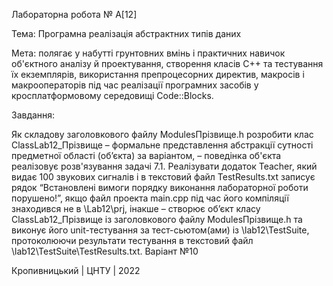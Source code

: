 Лабораторна робота № А[12]

Тема: Програмна реалізація абстрактних типів даних

Мета: полягає у набутті грунтовних вмінь і практичних навичок об'єктного аналізу й проектування, створення класів C++ та тестування їх екземплярів, 
використання препроцесорних директив, макросів і макрооператорів під час реалізації програмних засобів у кросплатформовому середовищі Code::Blocks.

Завдання:

Як складову заголовкового файлу ModulesПрізвище.h розробити клас ClassLab12_Прізвище – формальне представлення абстракції сутності предметної області (об’єкта) за варіантом, – поведінка об'єкта реалізовує розв'язування задачі 7.1.
Реалізувати додаток Teacher, який видає 100 звукових сигналів і в текстовий файл TestResults.txt записує рядок “Встановлені вимоги порядку виконання лабораторної роботи порушено!”, якщо файл проекта main.срр під час його компіляції знаходився не в \Lab12\prj, інакше – створює об’єкт класу ClassLab12_Прізвище із заголовкового файлу ModulesПрізвище.h та виконує його unit-тестування за тест-сьютом(ами) із \lab12\TestSuite, протоколюючи результати тестування в текстовий файл \lab12\TestSuite\TestResults.txt.
Варіант №10

Кропивницький | ЦНТУ | 2022
